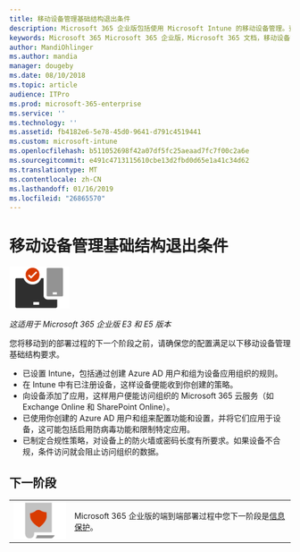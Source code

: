 ```yaml
---
title: 移动设备管理基础结构退出条件
description: Microsoft 365 企业版包括使用 Microsoft Intune 的移动设备管理。查看要求和先决条件，设置 Intune 使用 Azure Active Directory 资源，注册 iOS、 macOS、 Android 和 Windows 设备，部署应用程序、 创建配置配置文件、 使用合规性策略，并启用条件移动访问与 Microsoft 365 Enterprise 的设备管理。
keywords: Microsoft 365 Microsoft 365 企业版，Microsoft 365 文档，移动设备管理 Intune
author: MandiOhlinger
ms.author: mandia
manager: dougeby
ms.date: 08/10/2018
ms.topic: article
audience: ITPro
ms.prod: microsoft-365-enterprise
ms.service: ''
ms.technology: ''
ms.assetid: fb4182e6-5e78-45d0-9641-d791c4519441
ms.custom: microsoft-intune
ms.openlocfilehash: b511052698f42a07df5fc25aeaad7fc7f00c2a6e
ms.sourcegitcommit: e491c4713115610cbe13d2fbd0d65e1a41c34d62
ms.translationtype: MT
ms.contentlocale: zh-CN
ms.lasthandoff: 01/16/2019
ms.locfileid: "26865570"
---
```

# <a name="mobile-device-management-infrastructure-exit-criteria"></a>移动设备管理基础结构退出条件

![](./media/deploy-foundation-infrastructure/mobiledevicemgmt_icon-small.png)

*这适用于 Microsoft 365 企业版 E3 和 E5 版本*

您将移动到的部署过程的下一个阶段之前，请确保您的配置满足以下移动设备管理基础结构要求。

- 已设置 Intune，包括通过创建 Azure AD 用户和组为设备应用组织的规则。
- 在 Intune 中有已注册设备，这样设备便能收到你创建的策略。
- 向设备添加了应用，这样用户便能访问组织的 Microsoft 365 云服务（如 Exchange Online 和 SharePoint Online）。
- 已使用你创建的 Azure AD 用户和组来配置功能和设置，并将它们应用于设备，这可能包括启用防病毒功能和限制特定应用。
- 已制定合规性策略，对设备上的防火墙或密码长度有所要求。如果设备不合规，条件访问就会阻止访问组织的数据。

## <a name="next-phase"></a>下一阶段

|||
|:-------|:-----|
|![](./media/deploy-foundation-infrastructure/infoprotection_icon-small.png)| Microsoft 365 企业版的端到端部署过程中您下一阶段是[信息保护](infoprotect-infrastructure.md)。 |
